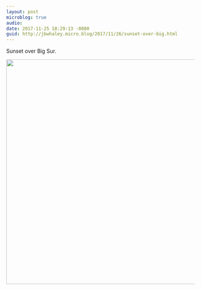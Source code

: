 ```yaml
---
layout: post
microblog: true
audio: 
date: 2017-11-25 18:29:13 -0800
guid: http://jbwhaley.micro.blog/2017/11/26/sunset-over-big.html
---
```

Sunset over Big Sur.

<img src="http://www.jarrodwhaley.com/uploads/2017/ade25f34d1.jpg" width="600" height="600" />
